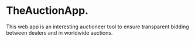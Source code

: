 # TheAuctionApp.
This web app is an interesting auctioneer tool to ensure transparent bidding between dealers and in worldwide auctions.
